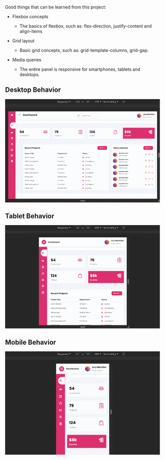 Good things that can be learned from this project:

- Flexbox concepts
  -	The basics of flexbox, such as: flex-direction, justify-content and align-items
- Grid layout

  - Basic grid concepts, such as: grid-template-columns, grid-gap.
- Media queries
  - The entire panel is responsive for smartphones, tablets and desktops.

## Desktop Behavior

![Desktop Behavior](https://github.com/iurymanhaes/Dashboard-Responsive/blob/master/assets/desktop-large-gif.gif?raw=true)

## Tablet Behavior
![Tablet Behavior](https://github.com/iurymanhaes/Dashboard-Responsive/blob/master/assets/tablet-768.gif?raw=true)

## Mobile Behavior
![Mobile Behavior](https://github.com/iurymanhaes/Dashboard-Responsive/blob/master/assets/mobile-425.gif?raw=true)